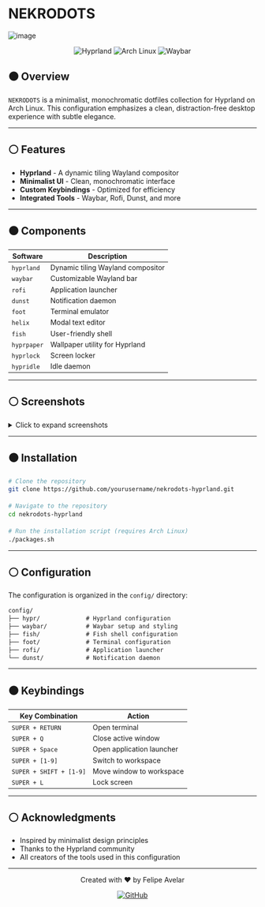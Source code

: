 # NEKRODOTS

<p align="center">
  
![image](https://github.com/user-attachments/assets/4ede91e4-b418-4b1a-8def-5751656cf488)
  
</p>

<div align="center">
  
  ![Hyprland](https://img.shields.io/badge/Hyprland-black?style=for-the-badge&logo=hyprland&logoColor=white)
  ![Arch Linux](https://img.shields.io/badge/Arch_Linux-1793D1?style=for-the-badge&logo=arch-linux&logoColor=white)
  ![Waybar](https://img.shields.io/badge/Waybar-2B2D2F?style=for-the-badge&logoColor=white)
  
</div>

## ⚫ Overview

`NEKRODOTS` is a minimalist, monochromatic dotfiles collection for Hyprland on Arch Linux. This configuration emphasizes a clean, distraction-free desktop experience with subtle elegance.

---

## ⚪ Features

- **Hyprland** - A dynamic tiling Wayland compositor
- **Minimalist UI** - Clean, monochromatic interface
- **Custom Keybindings** - Optimized for efficiency
- **Integrated Tools** - Waybar, Rofi, Dunst, and more

---

## ⚫ Components

| Software | Description |
|----------|-------------|
| `hyprland` | Dynamic tiling Wayland compositor |
| `waybar` | Customizable Wayland bar |
| `rofi` | Application launcher |
| `dunst` | Notification daemon |
| `foot` | Terminal emulator |
| `helix` | Modal text editor |
| `fish` | User-friendly shell |
| `hyprpaper` | Wallpaper utility for Hyprland |
| `hyprlock` | Screen locker |
| `hypridle` | Idle daemon |

---

## ⚪ Screenshots

<details>
<summary>Click to expand screenshots</summary>
<br>

### Desktop
![Desktop](wallpapers/montains.jpg)

### Terminal
![Terminal Theme](wallpapers/t480.png)

</details>

---

## ⚫ Installation

```bash
# Clone the repository
git clone https://github.com/yourusername/nekrodots-hyprland.git

# Navigate to the repository
cd nekrodots-hyprland

# Run the installation script (requires Arch Linux)
./packages.sh
```

---

## ⚪ Configuration

The configuration is organized in the `config/` directory:

```
config/
├── hypr/             # Hyprland configuration
├── waybar/           # Waybar setup and styling
├── fish/             # Fish shell configuration
├── foot/             # Terminal configuration
├── rofi/             # Application launcher
└── dunst/            # Notification daemon
```

---

## ⚫ Keybindings

| Key Combination | Action |
|-----------------|--------|
| `SUPER + RETURN` | Open terminal |
| `SUPER + Q` | Close active window |
| `SUPER + Space` | Open application launcher |
| `SUPER + [1-9]` | Switch to workspace |
| `SUPER + SHIFT + [1-9]` | Move window to workspace |
| `SUPER + L` | Lock screen |

---

## ⚪ Acknowledgments

- Inspired by minimalist design principles
- Thanks to the Hyprland community
- All creators of the tools used in this configuration

---

<div align="center">
  
  <p>Created with ♥ by Felipe Avelar</p>
  
  [![GitHub](https://img.shields.io/github/followers/yourusername?label=Follow&style=social)](https://github.com/yourusername)
  
</div>
